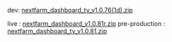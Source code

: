 dev: [nextfarm_dashboard_tv_v1.0.76(1d).zip](https://github.com/user-attachments/files/18022672/nextfarm_dashboard_tv_v1.0.76.1d.zip)






live : [nextfarm_dashboard_v1.0.81r.zip](https://github.com/user-attachments/files/18135072/nextfarm_dashboard_v1.0.81r.zip)
pre-production : [nextfarm_dashboard_tv_v1.0.81.zip](https://github.com/user-attachments/files/18126771/nextfarm_dashboard_tv_v1.0.81.zip)
